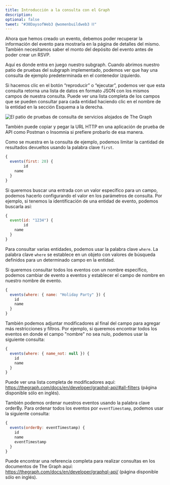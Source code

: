 ```yaml
---
title: Introducción a la consulta con el Graph
description: 
optional: false
tweet: "#30DaysofWeb3 @womenbuildweb3 ⛓"
---
```



Ahora que hemos creado un evento, debemos poder recuperar la información del evento para mostrarla en la página de detalles del mismo. También necesitamos saber el monto del depósito del evento antes de poder crear un RSVP.

Aquí es donde entra en juego nuestro subgraph. Cuando abrimos nuestro patio de pruebas del subgraph implementado, podemos ver que hay una consulta de ejemplo predeterminada en el contenedor izquierdo.

Si hacemos clic en el botón “reproducir” o “ejecutar”, podemos ver que esta consulta retorna una lista de datos en formato JSON con los mismos campos de nuestra consulta. Puede ver una lista completa de los campos que se pueden consultar para cada entidad haciendo clic en el nombre de la entidad en la sección Esquema a la derecha.

![El patio de pruebas de consulta de servicios alojados de The Graph](https://i.imgur.com/eYDRuF9.png)

También puede copiar y pegar la URL HTTP en una aplicación de prueba de API como Postman o Insomnia si prefiere probarlo de esa manera.

Como se muestra en la consulta de ejemplo, podemos limitar la cantidad de resultados devueltos usando la palabra clave `first`.

```javascript
{
  events(first: 20) {
        id
  	name
  }
}
```

Si queremos buscar una entrada con un valor específico para un campo, podemos hacerlo configurando el valor en los parámetros de consulta. Por ejemplo, si tenemos la identificación de una entidad de evento, podemos buscarla así:

```javascript
{
  event(id: "1234") {
        id
  	name
  }
}
```
Para consultar varias entidades, podemos usar la palabra clave `where`. La palabra clave `where` se establece en un objeto con valores de búsqueda definidos para un determinado campo en la entidad.

Si queremos consultar todos los eventos con un nombre específico, podemos cambiar de evento a eventos y establecer el campo de nombre en nuestro nombre de evento.

```javascript
{
  events(where: { name: "Holiday Party" }) {
    id
    name
  }
}
```

También podemos adjuntar modificadores al final del campo para agregar más restricciones y filtros. Por ejemplo, si queremos encontrar todos los eventos en donde el campo "nombre" no sea nulo, podemos usar la siguiente consulta:

```javascript
{
  events(where: { name_not: null }) {
    id
    name
  }
}
```
Puede ver una lista completa de modificadores aquí: https://thegraph.com/docs/en/developer/graphql-api/#all-filters (página disponible sólo en inglés).

También podemos ordenar nuestros eventos usando la palabra clave orderBy. Para ordenar todos los eventos por `eventTimestamp`, podemos usar la siguiente consulta:

```javascript
{
  events(orderBy: eventTimestamp) {
    id
    name
    eventTimestamp
  }
}
```

Puede encontrar una referencia completa para realizar consultas en los documentos de The Graph aquí: https://thegraph.com/docs/en/developer/graphql-api/ (página disponible sólo en inglés).